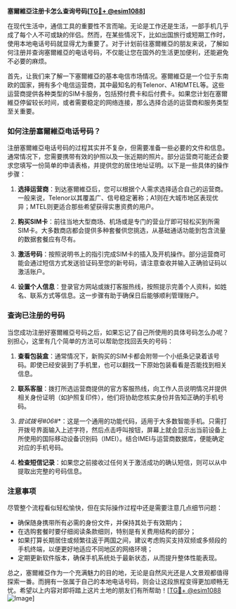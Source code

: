 **塞爾維亞注册卡怎么查询号码[[TG💪+ @esim1088](https://t.me/s/esim1088)]**

在现代生活中，通信工具的重要性不言而喻。无论是工作还是生活，一部手机几乎成了每个人不可或缺的伴侣。然而，在某些情况下，比如出国旅行或短期工作时，使用本地电话号码就显得尤为重要了。对于计划前往塞爾維亞的朋友来说，了解如何注册并查询塞爾維亞的电话号码，不仅能让您在国外的生活更加便利，还能避免不必要的麻烦。

首先，让我们来了解一下塞爾維亞的基本电信市场情况。塞爾維亞是一个位于东南欧的国家，拥有多个电信运营商，其中最知名的有Telenor、A1和MTEL等。这些运营商提供各种类型的SIM卡服务，包括预付费卡和后付费卡。如果您计划在塞爾維亞停留较长时间，或者需要稳定的网络连接，那么选择合适的运营商和服务类型至关重要。

### 如何注册塞爾維亞电话号码？

注册塞爾維亞电话号码的过程其实并不复杂，但需要准备一些必要的文件和信息。通常情况下，您需要携带有效的护照以及一张近期的照片。部分运营商可能还会要求您填写一份简单的申请表格，并提供您的居住地址证明。以下是一些具体的操作步骤：

1. **选择运营商**：到达塞爾維亞后，您可以根据个人需求选择适合自己的运营商。一般来说，Telenor以其覆盖广、信号稳定著称；A1则在大城市地区表现优异；MTEL则更适合那些希望获得实惠资费的用户。
   
2. **购买SIM卡**：前往当地大型商场、机场或是专门的营业厅即可轻松买到所需SIM卡。大多数商店都会提供多种套餐供您挑选，从基础通话功能到包含流量的数据套餐应有尽有。

3. **激活号码**：按照说明书上的指引完成SIM卡的插入及开机操作。部分运营商可能会通过短信方式发送验证码至您的新号码，请注意查收并输入正确验证码以激活账户。

4. **设置个人信息**：登录官方网站或拨打客服热线，按照提示完善个人资料，如姓名、联系方式等信息。这一步骤有助于确保日后能够顺利管理账户。

### 查询已注册的号码

当您成功注册好塞爾維亞号码之后，如果忘记了自己所使用的具体号码怎么办呢？别担心，这里有几个简单的方法可以帮助您找回丢失的号码：

1. **查看包装盒**：通常情况下，新购买的SIM卡都会附带一个小纸条记录着该号码。即使已经安装到了手机里，也可以翻找一下原始包装看看是否能找到相关信息。

2. **联系客服**：拨打所选运营商提供的官方客服热线，向工作人员说明情况并提供相关身份证明（如护照复印件），他们将协助您核实身份并告知正确的手机号码。

3. **尝试拨号*#06#**：这是一个通用的功能代码，适用于大多数智能手机。只需打开拨号界面输入上述字符，然后点击呼叫按钮，屏幕上就会显示出当前设备上所使用的国际移动设备识别码（IMEI）。结合IMEI与运营商数据库，便能确定对应的手机号码。

4. **检查短信记录**：如果您之前接收过任何关于激活成功的确认短信，则可以从中提取出完整的号码信息。

### 注意事项

尽管整个流程看似轻松愉快，但在实际操作过程中还是需要注意几点细节问题：

- 确保随身携带所有必需的身份文件，并保持其处于有效期内；
- 在选购套餐时要仔细阅读条款细则，特别是有关费用结构的部分；
- 如果打算长期居住或频繁往返于两国之间，建议考虑购买支持双频或多频段的手机终端，以便更好地适应不同地区的网络环境；
- 定期更新软件版本，确保手机系统处于最新状态，从而提升整体性能表现。

总之，塞爾維亞作为一个充满魅力的目的地，无论是自然风光还是人文景观都值得探索一番。而拥有一张属于自己的本地电话号码，则会让这段旅程变得更加顺畅无忧。希望以上内容对即将踏上这片土地的朋友们有所帮助！[[TG💪+ @esim1088](https://t.me/s/esim1088) ![Image](https://i.postimg.cc/4NQfJmqS/Snipaste-2025-05-13-00-14-12.png)]
